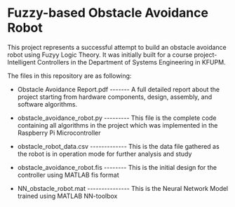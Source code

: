 # Fuzzy-based Obstacle Avoidance Robot

This project represents a successful attempt to build an obstacle avoidance robot using Fuzyy Logic Theory. It was initially built for a
course project- Intelligent Controllers in the Department of Systems Engineering in KFUPM.

The files in this repository are as following:


- Obstacle Avoidance Report.pdf ------- A full detailed report about the project starting from hardware components, design, assembly, and                                         software algorithms.

- obstacle_avoidance_robot.py --------- This file is the complete code containing all algorithms in the project which was implemented in                                         the Raspberry Pi Microcontroller

- obstacle_robot_data.csv ------------- This is the data file gathered as the robot is in operation mode for further analysis and study

- obstacle_avoidance_robot.fis -------- This is the initial design for the controller using MATLAB fis format

- NN_obstacle_robot.mat --------------- This is the Neural Network Model trained using MATLAB NN-toolbox

